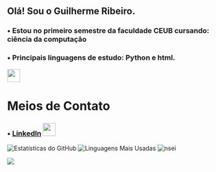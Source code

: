 ##  Olá! Sou o Guilherme Ribeiro.
### • Estou no primeiro semestre da faculdade CEUB cursando: ciência da computação
### • Principais linguagens de estudo: Python e html.
<img height="30" width="30" src="https://cdn.jsdelivr.net/gh/devicons/devicon@latest/icons/python/python-original.svg" />



# Meios de Contato
### • [LinkedIn](https://www.linkedin.com/in/guilherme-ribeiro-de-paula-575839358/) <img height="30" width="30" src="https://cdn.jsdelivr.net/gh/devicons/devicon@latest/icons/linkedin/linkedin-original.svg" />

![Estatísticas do GitHub](https://github-readme-stats.vercel.app/api?username=guilhermerp16&show_icons=true&theme=radical)
![Linguagens Mais Usadas](https://github-readme-stats.vercel.app/api/top-langs/?username=guilhermerp16&layout=compact&theme=radical)
![nsei](https://pa1.aminoapps.com/6425/d546e1cdcc6e0dd68cacfbb54709bc780356cc5d_hq.gif)
<div> 
  <a href="https://www.linkedin.com/in/rafaella-ballerini-45875016a" target="_blank"><img src="https://img.shields.io/badge/-LinkedIn-%230077B5?style=for-the-badge&logo=linkedin&logoColor=white" target="_blank"></a> 
  
</div>

<div>

  <div>
<!--
**guilhermerp16/guilhermerp16** is a ✨ _special_ ✨ repository because its `README.md` (this file) appears on your GitHub profile.

Here are some ideas to get you started:

- 🔭 I’m currently working on ...
- 🌱 I’m currently learning ...
- 👯 I’m looking to collaborate on ...
- 🤔 I’m looking for help with ...
- 💬 Ask me about ...
- 📫 How to reach me: ...
- 😄 Pronouns: ...
- ⚡ Fun fact: ...
-->
